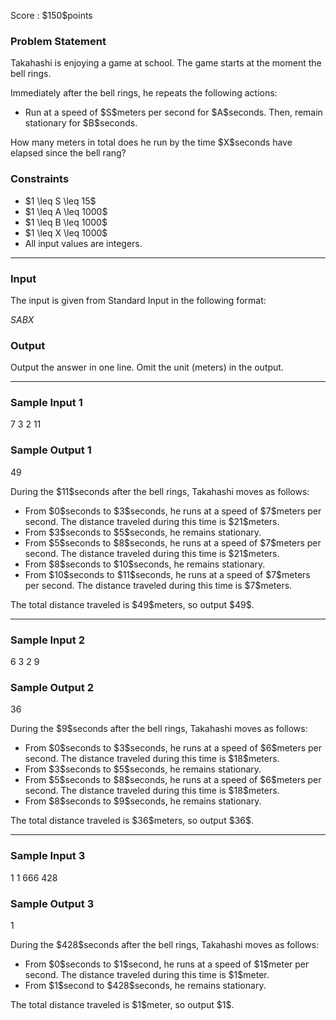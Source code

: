 
<div>

<span>

<span>

<p>
Score : $150$points
</p>

<div>

<section>

### **Problem Statement**

<p>
Takahashi is enjoying a game at school. The game starts at the moment the bell rings.
</p>

<p>
Immediately after the bell rings, he repeats the following actions:
</p>

<ul>

<li>
Run at a speed of $S$meters per second for $A$seconds. Then, remain stationary for $B$seconds.
</li>

</ul>

<p>
How many meters in total does he run by the time $X$seconds have elapsed since the bell rang?
</p>

</section>

</div>

<div>

<section>

### **Constraints**

<ul>

<li>
$1 \leq S \leq 15$
</li>

<li>
$1 \leq A \leq 1000$
</li>

<li>
$1 \leq B \leq 1000$
</li>

<li>
$1 \leq X \leq 1000$
</li>

<li>
All input values are integers.
</li>

</ul>

</section>

</div>

---

<div>

<div>

<section>

### **Input**

<p>
The input is given from Standard Input in the following format:
</p>

<div>

$S$$A$$B$$X$
</div>

</section>

</div>

<div>

<section>

### **Output**

<p>
Output the answer in one line. Omit the unit (meters) in the output.
</p>

</section>

</div>

</div>

---

<div>

<section>

### **Sample Input 1**

<div>

7 3 2 11

</div>

</section>

</div>

<div>

<section>

### **Sample Output 1**

<div>

49

</div>

<p>
During the $11$seconds after the bell rings, Takahashi moves as follows:
</p>

<ul>

<li>
From $0$seconds to $3$seconds, he runs at a speed of $7$meters per second. The distance traveled during this time is $21$meters.
</li>

<li>
From $3$seconds to $5$seconds, he remains stationary.
</li>

<li>
From $5$seconds to $8$seconds, he runs at a speed of $7$meters per second. The distance traveled during this time is $21$meters.
</li>

<li>
From $8$seconds to $10$seconds, he remains stationary.
</li>

<li>
From $10$seconds to $11$seconds, he runs at a speed of $7$meters per second. The distance traveled during this time is $7$meters.
</li>

</ul>

<p>
The total distance traveled is $49$meters, so output $49$.
</p>

</section>

</div>

---

<div>

<section>

### **Sample Input 2**

<div>

6 3 2 9

</div>

</section>

</div>

<div>

<section>

### **Sample Output 2**

<div>

36

</div>

<p>
During the $9$seconds after the bell rings, Takahashi moves as follows:
</p>

<ul>

<li>
From $0$seconds to $3$seconds, he runs at a speed of $6$meters per second. The distance traveled during this time is $18$meters.
</li>

<li>
From $3$seconds to $5$seconds, he remains stationary.
</li>

<li>
From $5$seconds to $8$seconds, he runs at a speed of $6$meters per second. The distance traveled during this time is $18$meters.
</li>

<li>
From $8$seconds to $9$seconds, he remains stationary.
</li>

</ul>

<p>
The total distance traveled is $36$meters, so output $36$.
</p>

</section>

</div>

---

<div>

<section>

### **Sample Input 3**

<div>

1 1 666 428

</div>

</section>

</div>

<div>

<section>

### **Sample Output 3**

<div>

1

</div>

<p>
During the $428$seconds after the bell rings, Takahashi moves as follows:
</p>

<ul>

<li>
From $0$seconds to $1$second, he runs at a speed of $1$meter per second. The distance traveled during this time is $1$meter.
</li>

<li>
From $1$second to $428$seconds, he remains stationary.
</li>

</ul>

<p>
The total distance traveled is $1$meter, so output $1$.
</p>

</section>

</div>

</span>

</span>

</div>
